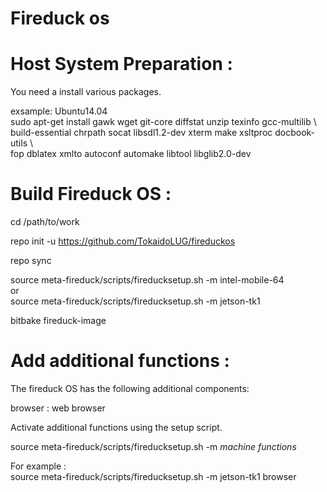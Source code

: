 Fireduck os
====================================================================



Host System Preparation :
====================================================================
You need a install various packages.

exsample: Ubuntu14.04  
sudo apt-get install gawk wget git-core diffstat unzip texinfo gcc-multilib \  
build-essential chrpath socat libsdl1.2-dev xterm make xsltproc docbook-utils \  
fop dblatex xmlto autoconf automake libtool libglib2.0-dev



Build Fireduck OS :
====================================================================
cd /path/to/work

repo init -u https://github.com/TokaidoLUG/fireduckos

repo sync

source meta-fireduck/scripts/fireducksetup.sh -m intel-mobile-64  
or  
source meta-fireduck/scripts/fireducksetup.sh -m jetson-tk1  


bitbake fireduck-image



Add additional functions :
====================================================================
The fireduck OS has the following additional components:

browser : web browser  


Activate additional functions using the setup script.

source meta-fireduck/scripts/fireducksetup.sh -m *machine* *functions*

For example :  
source meta-fireduck/scripts/fireducksetup.sh -m jetson-tk1 browser  

